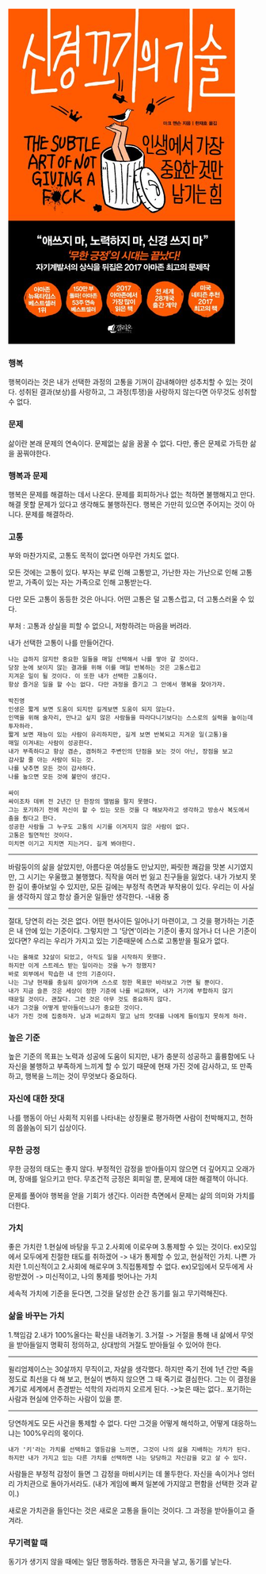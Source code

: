 ![alt text](image-1.png)

### 행복
행복이라는 것은 내가 선택한 과정의 고통을 기꺼이 감내해야만 성추치할 수 있는 것이다. 성취된 결과(보상)를 사랑하고, 그 과정(투쟁)을 사랑하지 않는다면 아무것도 성취할 수 없다.

### 문제
삶이란 본래 문제의 연속이다. 문제없는 삶을 꿈꿀 수 없다. 다만, 좋은 문제로 가득한 삶을 꿈꿔야한다.

### 행복과 문제
행복은 문제를 해결하는 데서 나온다.
문제를 회피하거나 없는 척하면 불행해지고 만다.
해결 못할 문제가 있다고 생각해도 불행하진다.
행복은 가만히 있으면 주어지는 것이 아니다.
문제를 해결하라.

### 고통
부와 마찬가지로, 고통도 목적이 없다면 아무런 가치도 없다.

모든 것에는 고통이 있다.
부자는 부로 인해 고통받고, 가난한 자는 가난으로 인해 고통받고, 가족이 있는 자는 가족으로 인해 고통받는다.

다만 모든 고통이 동등한 것은 아니다. 어떤 고통은 덜 고통스럽고, 더 고통스러울 수 있다.

부처 : 고통과 상실을 피할 수 없으니, 저항하려는 마음을 버려라.

내가 선택한 고통이 나를 만들어간다.
```
나는 급하지 않지만 중요한 일들을 매일 선택해서 나를 쌓아 갈 것이다.
당장 눈에 보이지 않는 결과를 위해 이를 매일 반복하는 것은 고통스럽고 
지겨운 일이 될 것이다. 이 또한 내가 선택한 고통이다.
항상 즐거운 일을 할 수는 없다. 다만 과정을 즐기고 그 안에서 행복을 찾아가자.

박진영
인생은 짧게 보면 도움이 되지만 길게보면 도움이 되지 않는다.
인맥을 위해 술자리, 만나고 싶지 않은 사람들을 따라다니기보다는 스스로의 실력을 높이는데
투자하라.
짧게 보면 재능이 있는 사람이 유리하지만, 길게 보면 반복되고 지겨운 일(고통)을 
매일 이겨내는 사람이 성공한다.
내가 부족하다고 항상 겸손, 겸허하고 주변인의 단점을 보는 것이 아닌, 장점을 보고 
감사할 줄 아는 사람이 되는 것.
나를 낮추면 모든 것이 감사하다.
나를 높으면 모든 것에 불만이 생긴다.

싸이
싸이조차 데뷔 전 2년간 단 한장의 앨범을 팔지 못했다.
그는 포기하기 전에 자신이 할 수 있는 모든 것을 다 해보자라고 생각하고 방송사 복도에서
춤을 췄다고 한다. 
성공한 사람들 그 누구도 고통의 시기를 이겨지지 않은 사람이 없다.
고통은 필연적인 것이다. 
미치면 이기고 지치면 지는거다. 길게 봐야한다.

```

---
바람둥이의 삶을 살았지만, 아름다운 여성들도 만났지만, 짜릿한 쾌감을 맛본 시기였지만, 그 시기는 우울했고 불행했다.
직작을 여러 번 잃고 친구들을 잃었다.
내가 가보지 못한 길이 좋아보일 수 있지만, 모든 길에는 부정적 측면과 부작용이 있다. 우리는 이 사실을 생각하지 않고 항상 즐거운 일들만 생각한다.
-내용 중

---

절대, 당연히 라는 것은 없다.
어떤 현사이든 일어나기 마련이고, 그 것을 평가하는 기준은 내 안에 있는 기준이다.
그렇지만 그 '당연'이라는 기준이 좋지 않거나 더 나은 기준이 있다면?
우리는 우리가 가지고 있는 기준때문에 스스로 고통받을 필요가 없다.
```
나는 올해로 32살이 되었고, 아직도 일을 시작하지 못했다.
하지만 이게 스트레스 받는 일이라는 것을 누가 정했지? 
바로 외부에서 학습한 내 안의 기준이다. 
나는 그냥 현재를 충실히 살아가며 스스로 정한 목표만 바라보고 가면 될 뿐이다.
내가 지금 슬픈 것은 세상이 정한 기준에 나를 비교하며, 내가 거기에 부합하지 않기 
때문일 것이다. 괜찮다. 그런 것은 아무 것도 중요하지 않다.
내가 그것을 어떻게 받아들이느냐가 중요한 것이다.
내가 가진 것에 집중하자. 남과 비교하지 말고 남의 잣대를 나에게 들이밀지 못하게 하라.
```
### 높은 기준
높은 기준의 목표는 노력과 성공에 도움이 되지만, 내가 충분히 성공하고 훌륭함에도 나 자신을 불행하고 부족하게 느끼게 할 수 있기 때문에 현재 가진 것에 감사하고, 또 만족하고, 행복을 느끼는 것이 무엇보다 중요하다.

### 자신에 대한 잣대
나를 행동이 아닌 사회적 지위를 나타내는 상징물로 평가하면 사람이 천박해지고, 천하의 몹쓸놈이 되기 십상이다.

### 무한 긍정
무한 긍정의 태도는 좋지 않다.
부정적인 감정을 받아들이지 않으면 더 깊어지고 오래가며, 장애를 일으키고 만다.
무조건적 긍정은 회피일 뿐, 문제에 대한 해결책이 아니다.

문제를 풀어야 행복을 얻을 기회가 생긴다.
이러한 측면에서 문제는 삶의 의미와 가치를 더한다.

### 가치
좋은 가치란 
1.현실에 바탕을 두고
2.사회에 이로우며
3.통제할 수 있는 것이다.
ex)모임에서 모두에게 친절한 태도를 취하겠어 -> 내가 통제할 수 있고, 현실적인 가치.
나쁜 가치란
1.미신적이고
2.사회에 해로우며
3.직접통제할 수 없다.
ex)모임에서 모두에게 사랑받겠어 -> 미신적이고, 나의 통제를 벗어나는 가치


세속적 가치에 기준을 둔다면, 그것을 달성한 순간 동기를 잃고 무기력해진다.

### 삶을 바꾸는 가치
1.책임감
2.내가 100%올다는 확신을 내려놓기.
3.거절 -> 거절을 통해 내 삶에서 무엇을 받아들일지 명확히 정의하고, 상대방의 거절도 받아들일 수 있어야 한다.

---
윌리엄제이스는 30살까지 무직이고, 자살을 생각했다.
하지만 죽기 전에 1년 간만 죽을 정도로 최선을 다 해 보고, 현실이 변하지 않으면 그 때 죽기로 결심한다.
그는 이 결정을 계기로 세계에서 존경받는 석학의 자리까지 오르게 된다.
->늦은 때는 없다.. 포기하는 사람과 현실에 안주하는 사람이 있을 뿐.

---

당연하게도 모든 사건을 통제할 수 없다.
다만 그것을 어떻게 해석하고, 어떻게 대응하느냐는 100%우리의 몫이다.

```
내가 '키'라는 가치를 선택하고 열등감을 느끼면, 그것이 나의 삶을 지배하는 가치가 된다.
하지만 내가 가지고 있는 다른 가치를 선택하면 나는 당당하고 자신감을 갖고 살 수 있다.

```

사람들은 부정적 감정이 들면 그 감정을 마비시키는 데 몰두한다.
자신을 속이거나 엉터리 가치관으로 돌아가서라도.
(내가 게임에 빠져 일본에 가지않고 편함을 선택한 것과 같이.)

새로운 가치관을 들인다는 것은 새로운 고통을 들이는 것이다.
그 과정을 받아들이고 즐겨라.


### 무기력할 때
동기가 생기지 않을 때에는 일단 행동하라.
행동은 자극을 낳고, 동기를 낳는다.